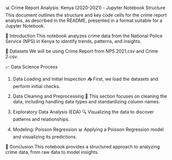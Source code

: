 📊 Crime Report Analysis: Kenya (2020-2021) - Jupyter Notebook Structure
This document outlines the structure and key code cells for the crime report analysis, as described in the README, presented in a format suitable for a Jupyter Notebook.

🚀 Introduction
This notebook analyzes crime data from the National Police Service (NPS) in Kenya to identify trends, patterns, and insights.

📁 Datasets
We will be using Crime Report from NPS 2021.csv and Crime 2.csv.

📈 Data Science Process
1. Data Loading and Initial Inspection 📥
First, we load the datasets and perform initial checks.

2. Data Cleaning and Preprocessing 🧹
This section focuses on cleaning the data, including handling data types and standardizing column names.


3. Exploratory Data Analysis (EDA) 🔍
Visualizing the data to discover patterns and relationships.

4. Modeling: Poisson Regression 📊
Applying a Poisson Regression model and visualizing its predictions.


🎯 Conclusion
This notebook provides a structured approach to analyzing crime data, from raw data to model insights.